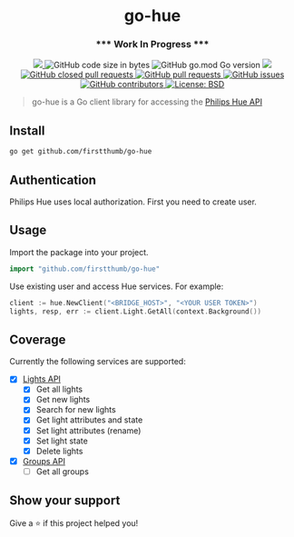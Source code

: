 <h1 align="center">go-hue</h1>
<h3 align="center">*** Work In Progress ***</h3>

<p align="center">
  <a href="https://github.com/firstthumb/go-hue/commits/master">
    <img src="https://img.shields.io/github/last-commit/firstthumb/go-hue.svg" target="_blank" />
  </a>
  <img alt="GitHub code size in bytes" src="https://img.shields.io/github/languages/code-size/firstthumb/go-hue">
  <img alt="GitHub go.mod Go version" src="https://img.shields.io/github/go-mod/go-version/firstthumb/go-hue">
  <a href="http://godoc.org/github.com/firstthumb/go-hue">
    <img src="https://godoc.org/github.com/firstthumb/go-hue?status.svg" target="_blank" />
  </a>
  <a href="https://github.com/firstthumb/go-hue/issues?q=is%3Apr+is%3Aclosed">
    <img alt="GitHub closed pull requests" src="https://img.shields.io/github/issues-pr-closed-raw/firstthumb/go-hue"> 
  </a>
  <a href="https://github.com/firstthumb/go-hue/pulls">
    <img alt="GitHub pull requests" src="https://img.shields.io/github/issues-pr/firstthumb/go-hue">
  </a>
  <a href="https://github.com/firstthumb/go-hue/issues">
    <img alt="GitHub issues" src="https://img.shields.io/github/issues/firstthumb/go-hue">
  </a>
  <a href="https://github.com/firstthumb/go-hue/graphs/contributors">
    <img alt="GitHub contributors" src="https://img.shields.io/github/contributors/firstthumb/go-hue">
  </a>
  <a href="https://github.com/firstthumb/go-hue/blob/master/LICENSE.md">
    <img alt="License: BSD" src="https://img.shields.io/badge/license-MIT-green.svg" target="_blank" />
  </a>
</p>

> go-hue is a Go client library for accessing the [Philips Hue API](https://developers.meethue.com/develop/hue-api/)

## Install

```sh
go get github.com/firstthumb/go-hue
```

## Authentication

Philips Hue uses local authorization. First you need to create user.

## Usage

Import the package into your project.

```Go
import "github.com/firstthumb/go-hue"
```

Use existing user and access Hue services. For example:

```Go
client := hue.NewClient("<BRIDGE_HOST>", "<YOUR USER TOKEN>")
lights, resp, err := client.Light.GetAll(context.Background())
```

## Coverage

Currently the following services are supported:

- [x] [Lights API](https://developers.meethue.com/develop/hue-api/lights-api/)
  - [x] Get all lights
  - [x] Get new lights
  - [x] Search for new lights
  - [x] Get light attributes and state
  - [x] Set light attributes (rename)
  - [x] Set light state
  - [x] Delete lights
- [x] [Groups API](https://developers.meethue.com/develop/hue-api/groupds-api/)
  - [ ] Get all groups

## Show your support

Give a ⭐️ if this project helped you!